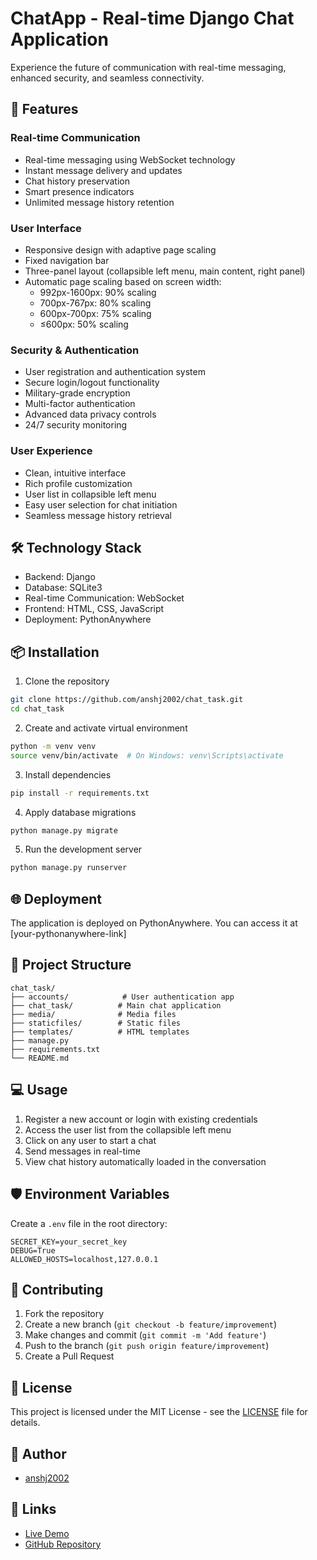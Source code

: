 # ChatApp - Real-time Django Chat Application

Experience the future of communication with real-time messaging, enhanced security, and seamless connectivity.

## 🚀 Features

### Real-time Communication
- Real-time messaging using WebSocket technology
- Instant message delivery and updates
- Chat history preservation
- Smart presence indicators
- Unlimited message history retention

### User Interface
- Responsive design with adaptive page scaling
- Fixed navigation bar
- Three-panel layout (collapsible left menu, main content, right panel)
- Automatic page scaling based on screen width:
  - 992px-1600px: 90% scaling
  - 700px-767px: 80% scaling
  - 600px-700px: 75% scaling
  - ≤600px: 50% scaling

### Security & Authentication
- User registration and authentication system
- Secure login/logout functionality
- Military-grade encryption
- Multi-factor authentication
- Advanced data privacy controls
- 24/7 security monitoring

### User Experience
- Clean, intuitive interface
- Rich profile customization
- User list in collapsible left menu
- Easy user selection for chat initiation
- Seamless message history retrieval

## 🛠️ Technology Stack
- Backend: Django
- Database: SQLite3
- Real-time Communication: WebSocket
- Frontend: HTML, CSS, JavaScript
- Deployment: PythonAnywhere

## 📦 Installation

1. Clone the repository
```bash
git clone https://github.com/anshj2002/chat_task.git
cd chat_task
```

2. Create and activate virtual environment
```bash
python -m venv venv
source venv/bin/activate  # On Windows: venv\Scripts\activate
```

3. Install dependencies
```bash
pip install -r requirements.txt
```

4. Apply database migrations
```bash
python manage.py migrate
```

5. Run the development server
```bash
python manage.py runserver
```

## 🌐 Deployment
The application is deployed on PythonAnywhere. You can access it at [your-pythonanywhere-link]

## 📁 Project Structure
```
chat_task/
├── accounts/            # User authentication app
├── chat_task/          # Main chat application
├── media/              # Media files
├── staticfiles/        # Static files
├── templates/          # HTML templates
├── manage.py
├── requirements.txt
└── README.md
```

## 💻 Usage
1. Register a new account or login with existing credentials
2. Access the user list from the collapsible left menu
3. Click on any user to start a chat
4. Send messages in real-time
5. View chat history automatically loaded in the conversation

## 🛡️ Environment Variables
Create a `.env` file in the root directory:
```
SECRET_KEY=your_secret_key
DEBUG=True
ALLOWED_HOSTS=localhost,127.0.0.1
```

## 👥 Contributing
1. Fork the repository
2. Create a new branch (`git checkout -b feature/improvement`)
3. Make changes and commit (`git commit -m 'Add feature'`)
4. Push to the branch (`git push origin feature/improvement`)
5. Create a Pull Request

## 📝 License
This project is licensed under the MIT License - see the [LICENSE](LICENSE) file for details.

## 👤 Author
- [anshj2002](https://github.com/anshj2002)

## 🔗 Links
- [Live Demo](your-pythonanywhere-link)
- [GitHub Repository](https://github.com/anshj2002/chat_task)
